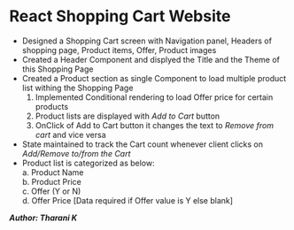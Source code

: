 # React Shopping Cart Website
- Designed a Shopping Cart screen with Navigation panel, Headers of shopping page, Product items, Offer, Product images   
- Created a Header Component and displyed the Title and the Theme of this Shopping Page   
- Created a Product section as single Component to load multiple product list withing the Shopping Page
    1. Implemented Conditional rendering to load Offer price for certain products   
    2. Product lists are displayed with *Add to Cart* button   
    3. OnClick of Add to Cart button it changes the text to *Remove from cart* and vice versa   
- State maintained to track the Cart count whenever client clicks on *Add/Remove to/from the Cart*
- Product list is categorized as below:   
    a. Product Name   
    b. Product Price   
    c. Offer (Y or N)   
    d. Offer Price [Data required if Offer value is Y else blank]

***Author: Tharani K***